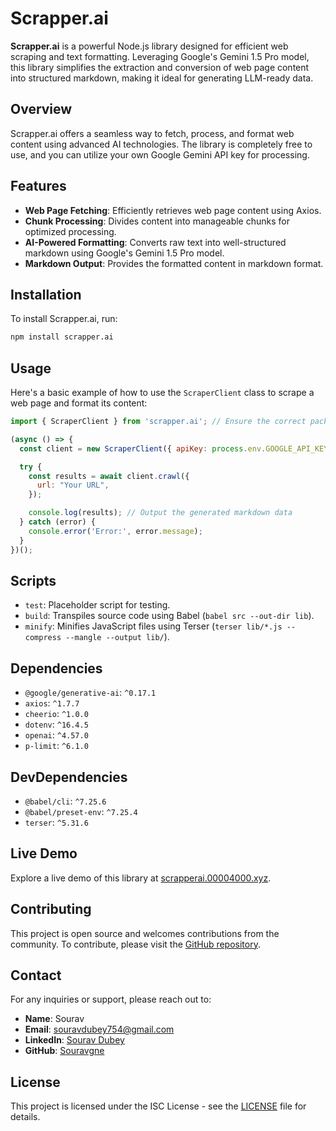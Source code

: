 # Scrapper.ai

**Scrapper.ai** is a powerful Node.js library designed for efficient web scraping and text formatting. Leveraging Google's Gemini 1.5 Pro model, this library simplifies the extraction and conversion of web page content into structured markdown, making it ideal for generating LLM-ready data.

## Overview

Scrapper.ai offers a seamless way to fetch, process, and format web content using advanced AI technologies. The library is completely free to use, and you can utilize your own Google Gemini API key for processing.

## Features

- **Web Page Fetching**: Efficiently retrieves web page content using Axios.
- **Chunk Processing**: Divides content into manageable chunks for optimized processing.
- **AI-Powered Formatting**: Converts raw text into well-structured markdown using Google's Gemini 1.5 Pro model.
- **Markdown Output**: Provides the formatted content in markdown format.

## Installation

To install Scrapper.ai, run:

```bash
npm install scrapper.ai
```
## Usage

Here's a basic example of how to use the `ScraperClient` class to scrape a web page and format its content:

```javascript
import { ScraperClient } from 'scrapper.ai'; // Ensure the correct package name

(async () => {
  const client = new ScraperClient({ apiKey: process.env.GOOGLE_API_KEY }); // Use an environment variable for the API key

  try {
    const results = await client.crawl({
      url: "Your URL",
    });

    console.log(results); // Output the generated markdown data
  } catch (error) {
    console.error('Error:', error.message);
  }
})();
```


## Scripts

- `test`: Placeholder script for testing.
- `build`: Transpiles source code using Babel (`babel src --out-dir lib`).
- `minify`: Minifies JavaScript files using Terser (`terser lib/*.js --compress --mangle --output lib/`).

## Dependencies

- `@google/generative-ai`: `^0.17.1`
- `axios`: `^1.7.7`
- `cheerio`: `^1.0.0`
- `dotenv`: `^16.4.5`
- `openai`: `^4.57.0`
- `p-limit`: `^6.1.0`

## DevDependencies

- `@babel/cli`: `^7.25.6`
- `@babel/preset-env`: `^7.25.4`
- `terser`: `^5.31.6`

## Live Demo

Explore a live demo of this library at [scrapperai.00004000.xyz](http://scrapperai.00004000.xyz).

## Contributing

This project is open source and welcomes contributions from the community. To contribute, please visit the [GitHub repository](https://github.com/Souravgne/Scrapper.ai).

## Contact

For any inquiries or support, please reach out to:

- **Name**: Sourav
- **Email**: [souravdubey754@gmail.com](mailto:souravdubey754@gmail.com)
- **LinkedIn**: [Sourav Dubey](https://www.linkedin.com/in/souravdubey)
- **GitHub**: [Souravgne](https://github.com/Souravgne/Scrapper.ai)

## License

This project is licensed under the ISC License - see the [LICENSE](LICENSE) file for details.

